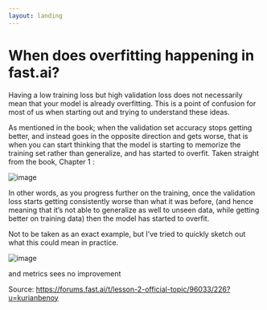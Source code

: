 ```yaml
---
layout: landing
---
```


# When does overfitting happening in fast.ai?

Having a low training loss but high validation loss does not necessarily mean that your model is already overfitting. This is a point of confusion for most of us when starting out and trying to understand these ideas.

As mentioned in the book; when the validation set accuracy stops getting better, and instead goes in the opposite direction and gets worse, that is when you can start thinking that the model is starting to memorize the training set rather than generalize, and has started to overfit.
Taken straight from the book, Chapter 1 :

![image](https://user-images.githubusercontent.com/24592806/175348582-34fd36be-ee9d-4df8-897c-2e8d11f33580.png)


In other words, as you progress further on the training, once the validation loss starts getting consistently worse than what it was before, (and hence meaning that it’s not able to generalize as well to unseen data, while getting better on training data) then the model has started to overfit.

Not to be taken as an exact example, but I’ve tried to quickly sketch out what this could mean in practice.

![image](https://user-images.githubusercontent.com/24592806/175348697-713c69ac-a0d9-4fa8-8de5-c39dc77b2c1d.png)


and metrics sees no improvement

Source: https://forums.fast.ai/t/lesson-2-official-topic/96033/226?u=kurianbenoy
